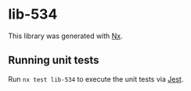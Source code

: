 # lib-534

This library was generated with [Nx](https://nx.dev).

## Running unit tests

Run `nx test lib-534` to execute the unit tests via [Jest](https://jestjs.io).
